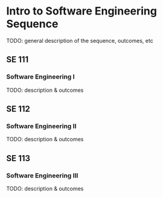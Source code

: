 # Intro to Software Engineering Sequence

TODO: general description of the sequence, outcomes, etc

## SE 111
### Software Engineering I

TODO: description & outcomes

## SE 112
### Software Engineering II

TODO: description & outcomes

## SE 113
### Software Engineering III

TODO: description & outcomes

